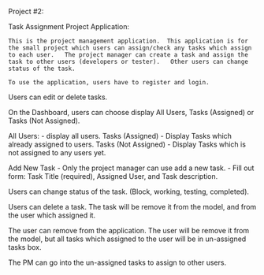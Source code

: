 Project #2:  


Task Assignment Project Application:

	This is the project management application.  This application is for the small project which users can assign/check any tasks which assign to each user.   The project manager can create a task and assign the task to other users (developers or tester).   Other users can change status of the task.   

	To use the application, users have to register and login.

  Users can edit or delete tasks.

  On the Dashboard, users can choose display All Users, Tasks (Assigned) or Tasks (Not Assigned).   

  All Users:  - display all users.
  Tasks (Assigned) - Display Tasks which already assigned to users.
  Tasks (Not Assigned) - Display Tasks which is not assigned to any users yet.

  Add New Task - Only the project manager can use add a new task.
    - Fill out form: Task Title (required), Assigned User, and Task description.

  Users can change status of the task. (Block, working, testing, completed).

  Users can delete a task.  The task will be remove it from the model, and from the user which assigned it.

  The user can remove from the application.  The user will be remove it from the model, but all tasks which assigned to the user will be in un-assigned tasks box.

  The PM can go into the un-assigned tasks to assign to other users.
